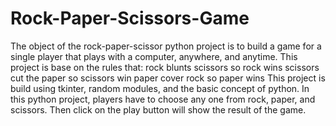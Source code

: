 # Rock-Paper-Scissors-Game
The object of the rock-paper-scissor python project is to build a game for a single player that plays with a computer, anywhere, and anytime. This project is base on the rules that:  rock blunts scissors so rock wins scissors cut the paper so scissors win paper cover rock so paper wins This project is build using tkinter, random modules, and the basic concept of python.  In this python project, players have to choose any one from rock, paper, and scissors. Then click on the play button will show the result of the game.
